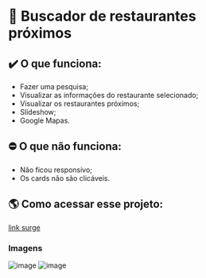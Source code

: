 # 🍔 Buscador de restaurantes próximos

## ✔️ O que funciona:
- Fazer uma pesquisa;
- Visualizar as informações do restaurante selecionado;
- Visualizar os restaurantes próximos;
- Slideshow;
- Google Mapas.

## ⛔ O que não funciona:
- Não ficou responsivo;
- Os cards não são clicáveis.

## 🌎 Como acessar esse projeto: 
[link surge]()

### Imagens
![image](https://user-images.githubusercontent.com/60152991/141039149-e816f136-2a95-4c15-92fc-194287bede1a.png)
![image](https://user-images.githubusercontent.com/60152991/141039211-518ee922-db9f-40ff-8e55-57cbe5805b4b.png)
